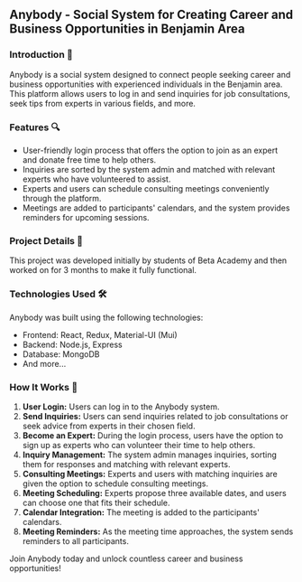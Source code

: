 ## Anybody - Social System for Creating Career and Business Opportunities in Benjamin Area

### Introduction 🚀

Anybody is a social system designed to connect people seeking career and business opportunities with experienced individuals in the Benjamin area. This platform allows users to log in and send inquiries for job consultations, seek tips from experts in various fields, and more.

### Features 🔍

- User-friendly login process that offers the option to join as an expert and donate free time to help others.
- Inquiries are sorted by the system admin and matched with relevant experts who have volunteered to assist.
- Experts and users can schedule consulting meetings conveniently through the platform.
- Meetings are added to participants' calendars, and the system provides reminders for upcoming sessions.

### Project Details 📝

This project was developed initially by students of Beta Academy and then worked on for 3 months to make it fully functional.

### Technologies Used 🛠️

Anybody was built using the following technologies:

- Frontend: React, Redux, Material-UI (Mui)
- Backend: Node.js, Express
- Database: MongoDB
- And more...

### How It Works 🏃

1. **User Login:** Users can log in to the Anybody system.
2. **Send Inquiries:** Users can send inquiries related to job consultations or seek advice from experts in their chosen field.
3. **Become an Expert:** During the login process, users have the option to sign up as experts who can volunteer their time to help others.
4. **Inquiry Management:** The system admin manages inquiries, sorting them for responses and matching with relevant experts.
5. **Consulting Meetings:** Experts and users with matching inquiries are given the option to schedule consulting meetings.
6. **Meeting Scheduling:** Experts propose three available dates, and users can choose one that fits their schedule.
7. **Calendar Integration:** The meeting is added to the participants' calendars.
8. **Meeting Reminders:** As the meeting time approaches, the system sends reminders to all participants.

Join Anybody today and unlock countless career and business opportunities!
